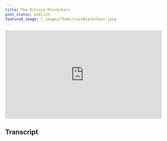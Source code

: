 ```yaml
---
title: The Bitcoin Blockchain
post_status: publish
featured_image: /_images/TheBitcoinBlockchain.jpeg
---
```


<div style="padding:56.25% 0 0 0;position:relative;"><iframe src="https://player.vimeo.com/video/845550246?badge=0&amp;autopause=0&amp;player_id=0&amp;app_id=58479" frameborder="0" allow="autoplay; fullscreen; picture-in-picture" allowfullscreen style="position:absolute;top:0;left:0;width:100%;height:100%;" title="013 The Bitcoin Blockchain"></iframe></div>

<div style="margin-bottom:30px;"></div>

## Transcript

